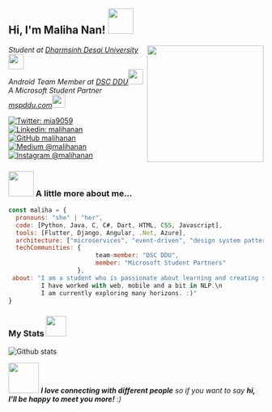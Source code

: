 <h2> Hi, I'm Maliha Nan! <img src="https://media.giphy.com/media/mGcNjsfWAjY5AEZNw6/giphy.gif" width="50"></h2>
<img align='right' src="https://media.giphy.com/media/ieyl9zmCjO4b4t6qoY/giphy.gif" width="230">
<p><em>Student at <a href="https://www.ddu.ac.in/">Dharmsinh Desai University</a><img src="https://media.giphy.com/media/fYSnHlufseco8Fh93Z/giphy.gif" width="30"></br>Android Team Member at <a href="https://www.dscddu.com/">DSC DDU</a><img src="https://media.giphy.com/media/WUlplcMpOCEmTGBtBW/giphy.gif" width="30"></br>A Microsoft Student Partner <a href="http://mspddu.com/">mspddu.com</a><img src="https://media.giphy.com/media/kBrXyorjXo9Rh66RUf/giphy.gif" width="26">
</em></p>

[![Twitter: mia9059](https://img.shields.io/twitter/follow/mia9059?style=social)](https://twitter.com/mia9059)
[![Linkedin: malihanan](https://img.shields.io/badge/-malihanan-blue?style=flat-square&logo=Linkedin&logoColor=white&link=https://www.linkedin.com/in/thaianebraga/)](https://www.linkedin.com/in/malihanan/)
[![GitHub malihanan](https://img.shields.io/github/followers/malihanan?label=follow&style=social)](https://github.com/malihanan/)
[![Medium @malihanan](https://img.shields.io/badge/@mia9059-black?style=flat&logo=medium)](https://medium.com/@malihanan/)
[![Instagram @malihanan](https://img.shields.io/badge/@mia9059-833AB4?style=flat&logo=instagram)](https://www.instagram.com/mia9059/)


### <img src="https://media.giphy.com/media/VgCDAzcKvsR6OM0uWg/giphy.gif" width="50"> A little more about me...  

```javascript
const maliha = {
  pronouns: "she" | "her",
  code: [Python, Java, C, C#, Dart, HTML, CSS, Javascript],
  tools: [Flutter, Django, Angular, .Net, Azure],
  architecture: ["microservices", "event-driven", "design system pattern"],
  techCommunities: {
                        team-member: "DSC DDU",
                        member: "Microsoft Student Partners"
                   },
 about: "I am a student who is passionate about learning and creating solutions.\n
         I have worked with web, mobile and a bit in NLP.\n
         I am currently exploring many horizons. :)"
}
```
### My Stats <img src="https://media.giphy.com/media/cj87CxfRtrUifF3Ryk/giphy.gif" width="40">
![Github stats](https://github-readme-stats.vercel.app/api?username=malihanan&show_icons=true&hide_border=true)

<img src="https://media.giphy.com/media/LnQjpWaON8nhr21vNW/giphy.gif" width="60"> <em><b>I love connecting with different people</b> so if you want to say <b>hi, I'll be happy to meet you more!</b> :)</em>
